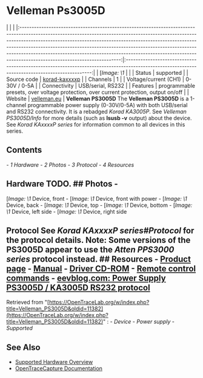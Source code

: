 # Velleman Ps3005D
| | | |:-----------------------------------------------------------------------------------------------------------------------------------------------------------------------------------------------------------------------------------------------------------------------------------------------------------------------------------------------------------------------------------------------------------------------------------------------:|:----------------------------------------------------------------------------------------------------------------------------------------------:| | [*Image: \1* | | | Status | supported | | Source code | [korad-kaxxxxp](http://github.com/OpenTraceLab/?p=OpenTraceCapture.git;a=tree;f=src/hardware/korad-kaxxxxp) | | Channels | 1 | | Voltage/current (CH1) | 0-30V / 0-5A | | Connectivity | USB/serial, RS232 | | Features | programmable presets, over voltage protection, over current protection, output on/off | | Website | [velleman.eu](http://www.velleman.eu/products/view/?id=409798) | **Velleman PS3005D** The **Velleman PS3005D** is a 1-channel programmable power supply (0-30V/0-5A) with both USB/serial and RS232 connectivity. It is a rebadged *Korad KA3005P*. See *Velleman PS3005D/Info* for more details (such as **lsusb -v** output) about the device. See *Korad KAxxxxP series* for information common to all devices in this series.
## Contents
\- *1 Hardware* \- *2 Photos* \- *3 Protocol* \- *4 Resources*
## Hardware TODO. ## Photos \-
[*Image: \1*
Device, front
\-
[*Image: \1*
Device, front with power
\-
[*Image: \1*
Device, back
\-
[*Image: \1*
Device, top
\-
[*Image: \1*
Device, bottom
\-
[*Image: \1*
Device, left side
\-
[*Image: \1*
Device, right side
## Protocol See *Korad KAxxxxP series#Protocol* for the protocol details. **Note:** Some versions of the PS3005D appear to use the *Atten PPS3000 series* protocol instead. ## Resources \- [Product page](http://www.velleman.eu/products/view/?id=409798) \- [Manual](http://www.velleman.eu/downloads/2/ps3005da501.pdf) \- [Driver CD-ROM](http://www.velleman.eu/downloads/2/ps3005d_cdrom.zip) \- [Remote control commands](http://antanas.veiverys.com/velleman-ps3005d-remote-control-commands/) \- [eevblog.com: Power Supply PS3005D / KA3005D RS232 protocol](http://www.eevblog.com/forum/testgear/power-supply-ps3005d-ka3005d-rs232-protocol/)
Retrieved from "[https://OpenTraceLab.org/w/index.php?title=Velleman_PS3005D&oldid=11382](https://OpenTraceLab.org/w/index.php?title=Velleman_PS3005D&oldid=11382)"
: \- *Device* \- *Power supply* \- *Supported*
## See Also
- [Supported Hardware Overview](../supported-hardware.md)
- [OpenTraceCapture Documentation](../../opentracecapture/overview.md)
